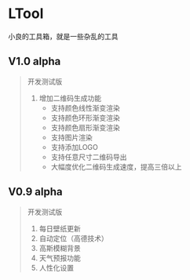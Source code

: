 # LTool
小良的工具箱，就是一些杂乱的工具

## V1.0 alpha
> 开发测试版<br/>
> 1. 增加二维码生成功能<br/>
>     * 支持颜色线性渐变渲染<br/>
>     * 支持颜色环形渐变渲染<br/>
>     * 支持颜色扇形渐变渲染<br/>
>     * 支持图片渲染<br/>
>     * 支持添加LOGO<br/>
>     * 支持任意尺寸二维码导出<br/>
>     * 大幅度优化二维码生成速度，提高三倍以上<br/>

## V0.9 alpha
> 开发测试版<br/>
> 1. 每日壁纸更新<br/>
> 2. 自动定位（高德技术）<br/>
> 3. 高斯模糊背景<br/>
> 4. 天气预报功能<br/>
> 5. 人性化设置<br/>